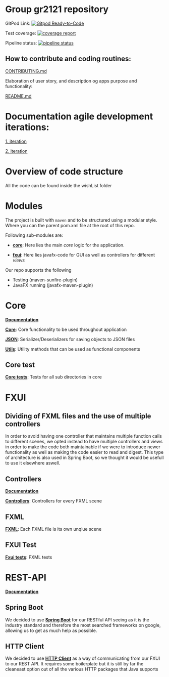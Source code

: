 # Group gr2121 repository

GitPod
Link: [![Gitpod Ready-to-Code](https://img.shields.io/badge/Gitpod-Ready--to--Code-blue?logo=gitpod)](https://gitpod.stud.ntnu.no/#https://gitlab.stud.idi.ntnu.no/it1901/groups-2021/gr2121/gr2121)

Test coverage:
[![coverage report](https://gitlab.stud.idi.ntnu.no/it1901/groups-2021/gr2121/gr2121/badges/master/coverage.svg)](https://gitlab.stud.idi.ntnu.no/it1901/groups-2021/gr2121/gr2121/-/commits/master)

Pipeline status:
[![pipeline status](https://gitlab.stud.idi.ntnu.no/it1901/groups-2021/gr2121/gr2121/badges/master/pipeline.svg)](https://gitlab.stud.idi.ntnu.no/it1901/groups-2021/gr2121/gr2121/-/commits/master)

## How to contribute and coding routines:

[CONTRIBUTING.md](./CONTRIBUTING.md)

Elaboration of user story, and description og apps purpose and functionality:

[README.md](wishList/core/src/README.md)

# Documentation agile development iterations:

[1. iteration](docs/release1/README.md)

[2. iteration](docs/release2/README.md)

# Overview of code structure

All the code can be found inside the wishList folder

# Modules

The project is built with `maven` and to be structured using a modular style. Where you can the parent pom.xml file at
the root of this repo.

Following sub-modules are:

- [**core**](wishList/core): Here lies the main _core_ logic for the application.

- [**fxui**](wishList/fxui): Here lies javafx-code for GUI as well as controllers for different _views_

Our repo supports the following

- Testing (maven-sunfire-plugin)
- JavaFX running (javafx-maven-plugin)

# Core

[**Documentation**](./wishList/core/src)

[**Core**](./wishList/core/src/main/java/wishList/core): Core functionality to be used throughout application

[**JSON**](./wishList/core/src/main/java/wishList/json): Serializer/Deserializers for saving objects to JSON files

[**Utils**](./wishList/core/src/main/java/wishList/utils): Utility methods that can be used as functional components

## Core test

[**Core tests**](./wishList/core/src/test/java/wishList): Tests for all sub directories in core

# FXUI

## Dividing of FXML files and the use of multiple controllers

In order to avoid having one controller that maintains multiple function calls to different scenes, we opted instead to
have multiple controllers and views in order to make the code both maintainable if we were to introduce newer
functionality as well as making the code easier to read and digest. This type of architecture is also used in Spring
Boot, so we thought it would be usefull to use it elsewhere aswell.

## Controllers

[**Documentation**](./wishList/fxui/src)

[**Controllers**](./wishList/fxui/src/main/java/wishList/ui): Controllers for every FXML scene

## FXML

[**FXML**](./wishList/fxui/src/main/resources/wishList/ui): Each FXML file is its own unqiue scene

## FXUI Test

[**Fxui tests**](./wishList/fxui/src/test/java/wishList): FXML tests

# REST-API

[**Documentation**](./wishList/rest/)

## Spring Boot

We decided to use [**Spring Boot**](https://spring.io/projects/spring-boot) for our RESTful API seeing as it is the
industry standard and therefore the most searched frameworks on google, allowing us to get as much help as possible.

## HTTP Client

We decided to use [**HTTP
Client**](https://docs.oracle.com/en/java/javase/11/docs/api/java.net.http/java/net/http/package-summary.html) as a way
of communicating from our FXUI to our REST API. It requires some boilerplate but it is still by far the cleaneast option
out of all the various HTTP packages that Java supports
